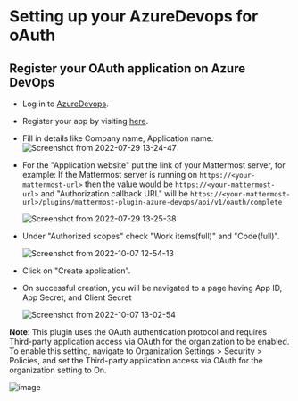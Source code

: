 # Setting up your AzureDevops for oAuth

## Register your OAuth application on Azure DevOps
  - Log in to [AzureDevops](https://app.vsaex.visualstudio.com).
  - Register your app by visiting [here](https://app.vsaex.visualstudio.com/app/register).
  - Fill in details like Company name, Application name.
    ![Screenshot from 2022-07-29 13-24-47](https://user-images.githubusercontent.com/100013900/181712515-89efdb18-0f51-4194-b954-c0edb4188423.png)
  - For the "Application website" put the link of your Mattermost server, for example: If the Mattermost server is running on `https://<your-mattermost-url>` then the value would be `https://<your-mattermost-url>` and "Authorization callback URL" will be `https://<your-mattermost-url>/plugins/mattermost-plugin-azure-devops/api/v1/oauth/complete`

    ![Screenshot from 2022-07-29 13-25-38](https://user-images.githubusercontent.com/100013900/181712472-d4faec27-a61c-4565-9e27-fc7156241b17.png)

  - Under "Authorized scopes" check "Work items(full)" and "Code(full)".

    ![Screenshot from 2022-10-07 12-54-13](https://user-images.githubusercontent.com/55234496/194496403-dfd54566-ae6b-4daa-96c9-6a6c7e24c296.png)

  - Click on "Create application".
  - On successful creation, you will be navigated to a page having App ID, App Secret, and Client Secret

    ![Screenshot from 2022-10-07 13-02-54](https://user-images.githubusercontent.com/55234496/194498023-51eca666-7d58-47bf-80cf-74b4eecc1f04.png)

**Note**: This plugin uses the OAuth authentication protocol and requires Third-party application access via OAuth for the organization to be enabled. To enable this setting, navigate to Organization Settings > Security > Policies, and set the Third-party application access via OAuth for the organization setting to On.

![image](https://user-images.githubusercontent.com/72438220/195812872-d97c6a80-2e84-4943-a1c4-3e570b10f995.png)
